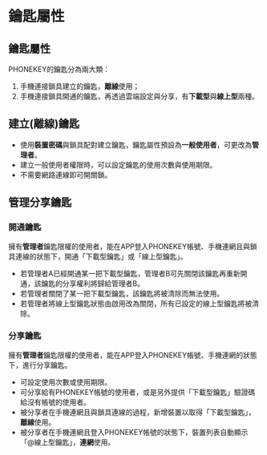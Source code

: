# 鑰匙屬性

## 鑰匙屬性 <a id="key-types"></a>

PHONEKEY的鑰匙分為兩大類：

1. 手機連接鎖具建立的鑰匙，**離線**使用；
2. 手機連接鎖具開通的鑰匙，再透過雲端設定與分享，有**下載型**與**線上型**兩種。

## 建立\(離線\)鑰匙

* 使用**裝置密碼**與鎖具配對建立鑰匙，鑰匙屬性預設為**一般使用者**，可更改為**管理者**。
* 建立一般使用者權限時，可以設定鑰匙的使用次數與使用期限。
* 不需要網路連線即可開關鎖。

## 管理分享鑰匙 <a id="manage-share-key"></a>

### 開通鑰匙 <a id="enable-share-key"></a>

擁有**管理者**鑰匙限權的使用者，能在APP登入PHONEKEY帳號、手機連網且與鎖具連線的狀態下，開通「下載型鑰匙」或「線上型鑰匙」。

* 若管理者A已經開通某一把下載型鑰匙，管理者B可先關閉該鑰匙再重新開通，該鑰匙的分享權利將歸給管理者B。
* 若管理者關閉了某一把下載型鑰匙，該鑰匙將被清除而無法使用。
* 若管理者將線上型鑰匙狀態由啟用改為關閉，所有已設定的線上型鑰匙將被清除。

### 分享鑰匙 <a id="share-key"></a>

擁有**管理者**鑰匙限權的使用者，能在APP登入PHONEKEY帳號、手機連網的狀態下，進行分享鑰匙。

* 可設定使用次數或使用期限。
* 可分享給有PHONEKEY帳號的使用者，或是另外提供「下載型鑰匙」驗證碼給沒有帳號的使用者。
* 被分享者在手機連網且與鎖具連線的過程，新增裝置以取得「下載型鑰匙」，**離線**使用。
* 被分享者在手機連網且登入PHONEKEY帳號的狀態下，裝置列表自動顯示「@線上型鑰匙」，**連網**使用。


